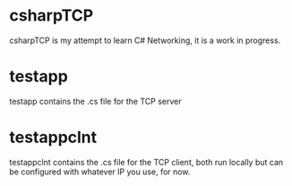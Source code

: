 # csharpTCP

csharpTCP is my attempt to learn C# Networking, it is a work in progress.

# testapp

testapp contains the .cs file for the TCP server

# testappclnt

testappclnt contains the .cs file for the TCP client, both run locally but can be configured with whatever IP you use, for now.
